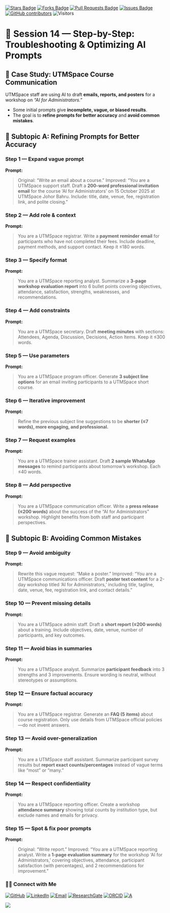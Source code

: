 <a href="https://github.com/drshahizan/short-course/stargazers"><img src="https://img.shields.io/github/stars/drshahizan/short-course" alt="Stars Badge"/></a>
<a href="https://github.com/drshahizan/short-course/network/members"><img src="https://img.shields.io/github/forks/drshahizan/short-course" alt="Forks Badge"/></a>
<a href="https://github.com/drshahizan/short-course/pulls"><img src="https://img.shields.io/github/issues-pr/drshahizan/short-course" alt="Pull Requests Badge"/></a>
<a href="https://github.com/drshahizan/short-course"><img src="https://img.shields.io/github/issues/drshahizan/short-course" alt="Issues Badge"/></a>
<a href="https://github.com/drshahizan/short-course/graphs/contributors"><img alt="GitHub contributors" src="https://img.shields.io/github/contributors/drshahizan/short-course?color=2b9348"></a>
![Visitors](https://api.visitorbadge.io/api/visitors?path=https%3A%2F%2Fgithub.com%2Fdrshahizan%2Fshort-course&labelColor=%23d9e3f0&countColor=%23697689&style=flat)


# 📝 Session 14 — Step-by-Step: Troubleshooting & Optimizing AI Prompts


## 📌 Case Study: UTMSpace Course Communication

UTMSpace staff are using AI to draft **emails, reports, and posters** for a workshop on *“AI for Administrators.”*

* Some initial prompts give **incomplete, vague, or biased results**.
* The goal is to **refine prompts for better accuracy** and **avoid common mistakes**.

## 🔹 Subtopic A: Refining Prompts for Better Accuracy

### **Step 1 — Expand vague prompt**

**Prompt:**

> Original: “Write an email about a course.”
> Improved: “You are a UTMSpace support staff. Draft a **200-word professional invitation email** for the course ‘AI for Administrators’ on 15 October 2025 at UTMSpace Johor Bahru. Include: title, date, venue, fee, registration link, and polite closing.”

### **Step 2 — Add role & context**

**Prompt:**

> You are a UTMSpace registrar. Write a **payment reminder email** for participants who have not completed their fees. Include deadline, payment methods, and support contact. Keep it ≤180 words.

### **Step 3 — Specify format**

**Prompt:**

> You are a UTMSpace reporting analyst. Summarize a **3-page workshop evaluation report** into 6 bullet points covering objectives, attendance, satisfaction, strengths, weaknesses, and recommendations.

### **Step 4 — Add constraints**

**Prompt:**

> You are a UTMSpace secretary. Draft **meeting minutes** with sections: Attendees, Agenda, Discussion, Decisions, Action Items. Keep it ≤300 words.

### **Step 5 — Use parameters**

**Prompt:**

> You are a UTMSpace program officer. Generate **3 subject line options** for an email inviting participants to a UTMSpace short course.

### **Step 6 — Iterative improvement**

**Prompt:**

> Refine the previous subject line suggestions to be **shorter (≤7 words), more engaging, and professional.**

### **Step 7 — Request examples**

**Prompt:**

> You are a UTMSpace trainer assistant. Draft **2 sample WhatsApp messages** to remind participants about tomorrow’s workshop. Each ≤40 words.

### **Step 8 — Add perspective**

**Prompt:**

> You are a UTMSpace communication officer. Write a **press release (≤200 words)** about the success of the “AI for Administrators” workshop. Highlight benefits from both staff and participant perspectives.


## 🔹 Subtopic B: Avoiding Common Mistakes

### **Step 9 — Avoid ambiguity**

**Prompt:**

> Rewrite this vague request: “Make a poster.”
> Improved: “You are a UTMSpace communications officer. Draft **poster text content** for a 2-day workshop titled ‘AI for Administrators,’ including title, tagline, date, venue, fee, registration link, and contact details.”

### **Step 10 — Prevent missing details**

**Prompt:**

> You are a UTMSpace admin staff. Draft a **short report (≤200 words)** about a training. Include objectives, date, venue, number of participants, and key outcomes.

### **Step 11 — Avoid bias in summaries**

**Prompt:**

> You are a UTMSpace analyst. Summarize **participant feedback** into 3 strengths and 3 improvements. Ensure wording is neutral, without stereotypes or assumptions.

### **Step 12 — Ensure factual accuracy**

**Prompt:**

> You are a UTMSpace registrar. Generate an **FAQ (5 items)** about course registration. Only use details from UTMSpace official policies—do not invent answers.

### **Step 13 — Avoid over-generalization**

**Prompt:**

> You are a UTMSpace staff assistant. Summarize participant survey results but **report exact counts/percentages** instead of vague terms like “most” or “many.”

### **Step 14 — Respect confidentiality**

**Prompt:**

> You are a UTMSpace reporting officer. Create a workshop **attendance summary** showing total counts by institution type, but exclude names and emails for privacy.

### **Step 15 — Spot & fix poor prompts**

**Prompt:**

> Original: “Write report.”
> Improved: “You are a UTMSpace reporting analyst. Write a **1-page evaluation summary** for the workshop ‘AI for Administrators,’ covering objectives, attendance, participant satisfaction (with percentages), and 2 recommendations for improvement.”



### 🙌🏻 Connect with Me
<p align="left">
    <a href="https://github.com/drshahizan" target="_blank"><img alt="GitHub" src="https://img.shields.io/badge/-@drshahizan-181717?style=flat-square&logo=GitHub&logoColor=white"></a>
    <a href="https://www.linkedin.com/in/drshahizan" target="_blank"><img alt="LinkedIn" src="https://img.shields.io/badge/-drshahizan-blue?style=flat-square&logo=Linkedin&logoColor=white&link=https://www.linkedin.com/in/drshahizan/"></a>
    <a href="mailto:shahizan@utm.my" target="_blank"><img alt="Email" src="https://img.shields.io/badge/-shahizan@utm.my-c14438?style=flat-square&logo=Gmail&logoColor=white&link=mailto:shahizan@utm.my.com"></a>
    <a href="https://www.researchgate.net/profile/Mohd-Othman-28" target="_blank"><img alt="ResearchGate" src="https://img.shields.io/badge/-ResearchGate-00CCBB?style=flat-square&logo=ResearchGate&logoColor=white"></a>
    <a href="https://orcid.org/0000-0003-4261-1873" target="_blank"><img alt="ORCID" src="https://img.shields.io/badge/-ORCID-A6CE39?style=flat-square&logo=ORCID&logoColor=white"></a> 
 <a href="https://visitorbadge.io/status?path=https%3A%2F%2Fgithub.com%2Fdrshahizan" target="_blank"><img alt="A" src="https://api.visitorbadge.io/api/visitors?path=https%3A%2F%2Fgithub.com%2Fdrshahizan&labelColor=%23697689&countColor=%23555555&style=plastic"></a>
 
![](https://hit.yhype.me/github/profile?user_id=81284918)
</p>
